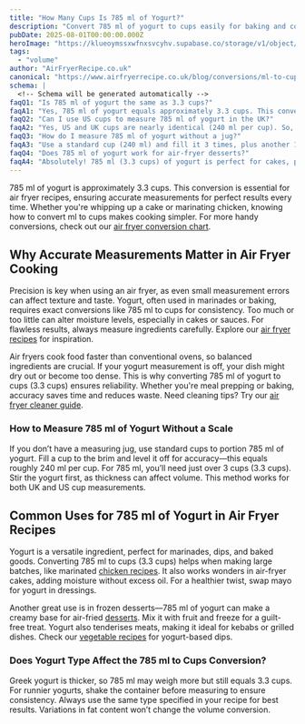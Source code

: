 ```yaml
---
title: "How Many Cups Is 785 ml of Yogurt?"
description: "Convert 785 ml of yogurt to cups easily for baking and cooking. Perfect for air fryer recipes!"
pubDate: 2025-08-01T00:00:00.000Z
heroImage: "https://klueoymssxwfnxsvcyhv.supabase.co/storage/v1/object/public/Shmucket/how-many-cups-is-785-ml-of-yogurt.webp"
tags:
  - "volume"
author: "AirFryerRecipe.co.uk"
canonical: "https://www.airfryerrecipe.co.uk/blog/conversions/ml-to-cups/how-many-cups-is-785-ml-of-yogurt"
schema: |
  <!-- Schema will be generated automatically -->
faqQ1: "Is 785 ml of yogurt the same as 3.3 cups?"
faqA1: "Yes, 785 ml of yogurt equals approximately 3.3 cups. This conversion works for most yogurt types, including Greek and regular. For precise baking, use a measuring jug or scales."
faqQ2: "Can I use US cups to measure 785 ml of yogurt in the UK?"
faqA2: "Yes, US and UK cups are nearly identical (240 ml per cup). So, 785 ml of yogurt is 3.3 cups in both systems. Just ensure your measuring cup is standardised."
faqQ3: "How do I measure 785 ml of yogurt without a jug?"
faqA3: "Use a standard cup (240 ml) and fill it 3 times, plus another 1/3 cup, to reach 785 ml. Stir the yogurt first for an even consistency."
faqQ4: "Does 785 ml of yogurt work for air-fryer desserts?"
faqA4: "Absolutely! 785 ml (3.3 cups) of yogurt is perfect for cakes, parfaits, or frozen treats in the air fryer. It adds moisture and richness without excess oil."
---
```

<p>785 ml of yogurt is approximately 3.3 cups. This conversion is essential for air fryer recipes, ensuring accurate measurements for perfect results every time. Whether you're whipping up a cake or marinating chicken, knowing how to convert ml to cups makes cooking simpler. For more handy conversions, check out our <a href=https://www.airfryerrecipe.co.uk/air-fryer-conversion-chart>air fryer conversion chart</a>.</p>  

<h2>Why Accurate Measurements Matter in Air Fryer Cooking</h2>  
<p>Precision is key when using an air fryer, as even small measurement errors can affect texture and taste. Yogurt, often used in marinades or baking, requires exact conversions like 785 ml to cups for consistency. Too much or too little can alter moisture levels, especially in cakes or sauces. For flawless results, always measure ingredients carefully. Explore our <a href=https://www.airfryerrecipe.co.uk/recipes>air fryer recipes</a> for inspiration.</p>  

<p>Air fryers cook food faster than conventional ovens, so balanced ingredients are crucial. If your yogurt measurement is off, your dish might dry out or become too dense. This is why converting 785 ml of yogurt to cups (3.3 cups) ensures reliability. Whether you're meal prepping or baking, accuracy saves time and reduces waste. Need cleaning tips? Try our <a href=https://www.airfryerrecipe.co.uk/air-fryer-cleaner>air fryer cleaner guide</a>.</p>  

<h3>How to Measure 785 ml of Yogurt Without a Scale</h3>  
<p>If you don’t have a measuring jug, use standard cups to portion 785 ml of yogurt. Fill a cup to the brim and level it off for accuracy—this equals roughly 240 ml per cup. For 785 ml, you’ll need just over 3 cups (3.3 cups). Stir the yogurt first, as thickness can affect volume. This method works for both UK and US cup measurements.</p>  

<h2>Common Uses for 785 ml of Yogurt in Air Fryer Recipes</h2>  
<p>Yogurt is a versatile ingredient, perfect for marinades, dips, and baked goods. Converting 785 ml to cups (3.3 cups) helps when making large batches, like marinated <a href=https://www.airfryerrecipe.co.uk/recipe-category/chicken>chicken recipes</a>. It also works wonders in air-fryer cakes, adding moisture without excess oil. For a healthier twist, swap mayo for yogurt in dressings.</p>  

<p>Another great use is in frozen desserts—785 ml of yogurt can make a creamy base for air-fried <a href=https://www.airfryerrecipe.co.uk/recipe-category/dessert>desserts</a>. Mix it with fruit and freeze for a guilt-free treat. Yogurt also tenderises meats, making it ideal for kebabs or grilled dishes. Check our <a href=https://www.airfryerrecipe.co.uk/recipe-category/vegetables>vegetable recipes</a> for yogurt-based dips.</p>  

<h3>Does Yogurt Type Affect the 785 ml to Cups Conversion?</h3>  
<p>Greek yogurt is thicker, so 785 ml may weigh more but still equals 3.3 cups. For runnier yogurts, shake the container before measuring to ensure consistency. Always use the same type specified in your recipe for best results. Variations in fat content won’t change the volume conversion.</p>
